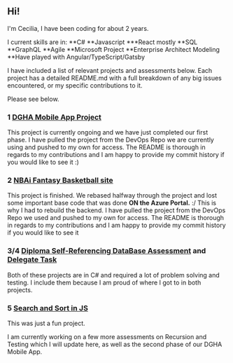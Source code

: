 ## Hi!

I'm Cecilia, I have been coding for about 2 years.

I current skills are in:
**C#
**Javascript
***React mostly
**SQL
**GraphQL
**Agile
**Microsoft Project
**Enterprise Architect Modeling
**Have played with Angular/TypeScript/Gatsby

I have included a list of relevant projects and assessments below. 
Each project has a detailed README.md with a full breakdown of any big issues encountered, or my specific contributions to it.

Please see below.

### 1 [DGHA Mobile App Project](https://github.com/cecpoool/DGHA.1019.git)
This project is currently ongoing and we have just completed our first phase.
I have pulled the project from the DevOps Repo we are currently using and pushed to my own for access. The README is thorough in regards to my contributions and I am happy to provide my commit history if you would like to see it :)

### 2 [NBAi Fantasy Basketball site](https://github.com/cecpoool/NBAi-Proj.git)
This project is finished. We rebased halfway through the project and lost some important base code that was done **ON the Azure Portal.**
:/  This is why I had to rebuild the backend. 
I have pulled the project from the DevOps Repo we used and pushed to my own for access. The README is thorough in regards to my contributions and I am happy to provide my commit history if you would like to see it 

### 3/4 [Diploma Self-Referencing DataBase Assessment](https://github.com/cecpoool/DGHA.1019.git) and [Delegate Task](https://github.com/cecpoool/DelegatesUrgh.git)
Both of these projects are in C# and required a lot of problem solving and testing. I include them because I am proud of where I got to in both projects.

### 5 [Search and Sort in JS](https://github.com/cecpoool/AlgorMT.git)
This was just a fun project.

I am currently working on a few more assessments on Recursion and Testing which I will update here, as well as the second phase of our DGHA Mobile App.

